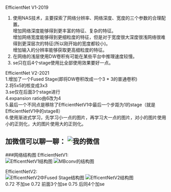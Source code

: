 EfficientNet V1-2019  
1. 使用NAS技术，主要探索了网络分辨率、网络深度、宽度的三个参数的合理配置。  
增加网络深度能够得到更丰富的特征、复杂的特征。    
增加网络宽度能够得到更细粒度的特征，但是对于宽度很大深度很浅网络很难得到更深层次的特征(所以刚开始的宽度都较小)。  
增加输入的分辨率能够获取更高细粒度的特征。  
2. 在网络的浅层使用DW卷积有可能在某些平台中推理速度较慢。  
3. se只在后4个stage使用比全部使用效果要好一点。  

EfficientNet V2-2021  
1.增加了一个Fused Stage(即将DW卷积改成一个3 * 3的普通卷积)  
2.将5x5的核变成3x3  
3.se仅在后面3个stage进行  
4.expansion ratio由6改为4  
5.最后一个不同点是移除了EfficientNetV1中最后一个步距为1的stage（就是EfficientNetV1中的stage8）  
6.使用渐进式学习，先学习小一点的图片，再学习大一点的图片，对小的图片使用小的正则化，大的图片使用大的正则化。  

加微信可以聊一聊：
![我的微信](https://www.qingshanzaixian.cn/res/static/img/weixing.jpg "我的微信")
---
###网络结构图
EfficientNetV1:  
![EfficentNetV1结构图](https://img-blog.csdnimg.cn/9a0c6c84c3ca411a8bdc29a486195726.png?x-oss-process=image/watermark,type_ZHJvaWRzYW5zZmFsbGJhY2s,shadow_50,text_Q1NETiBA5pyo5Y2vX1RIVQ==,size_18,color_FFFFFF,t_70,g_se,x_16#pic_center "efficientNetV1")
![MBconv的结构图](https://img-blog.csdnimg.cn/7d895892b4f94ddb9ab1c28a6e456575.png?x-oss-process=image/watermark,type_ZHJvaWRzYW5zZmFsbGJhY2s,shadow_50,text_Q1NETiBA5pyo5Y2vX1RIVQ==,size_20,color_FFFFFF,t_70,g_se,x_16#pic_center  "MBConv")  

EfficientNetV2:   
![EfficentNetV2中Fused Stage结构图](https://img-blog.csdnimg.cn/2021062617111668.png?x-oss-process=image/watermark,type_ZmFuZ3poZW5naGVpdGk,shadow_10,text_aHR0cHM6Ly9ibG9nLmNzZG4ubmV0L3dlaXhpbl80NDc1MTI5NA==,size_16,color_FFFFFF,t_70 "Fused")
![EfficentNetV2结构图](https://img-blog.csdnimg.cn/20210626172834998.png?x-oss-process=image/watermark,type_ZmFuZ3poZW5naGVpdGk,shadow_10,text_aHR0cHM6Ly9ibG9nLmNzZG4ubmV0L3dlaXhpbl80NDc1MTI5NA==,size_16,color_FFFFFF,t_70)  
0.72 不加se
0.72 前面3个加se
0.75 后同4个加se

